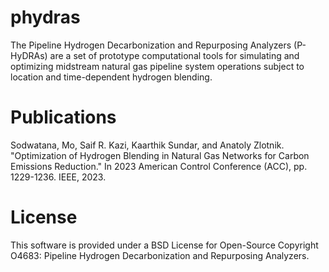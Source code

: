# phydras

The Pipeline Hydrogen Decarbonization and Repurposing Analyzers (P-HyDRAs) are a set of prototype computational tools for simulating and optimizing midstream natural gas pipeline system operations subject to location and time-dependent hydrogen blending. 

# Publications

Sodwatana, Mo, Saif R. Kazi, Kaarthik Sundar, and Anatoly Zlotnik. "Optimization of Hydrogen Blending in Natural Gas Networks for Carbon Emissions Reduction." In 2023 American Control Conference (ACC), pp. 1229-1236. IEEE, 2023.

# License

This software is provided under a BSD License for Open-Source Copyright O4683: Pipeline Hydrogen Decarbonization and Repurposing Analyzers. 
